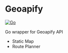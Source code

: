 # Geoapify

[![Go](https://github.com/slamethendry/geoapify/actions/workflows/go.yml/badge.svg)](https://github.com/slamethendry/geoapify/actions/workflows/go.yml)

Go wrapper for Geoapify API

- Static Map
- Route Planner
